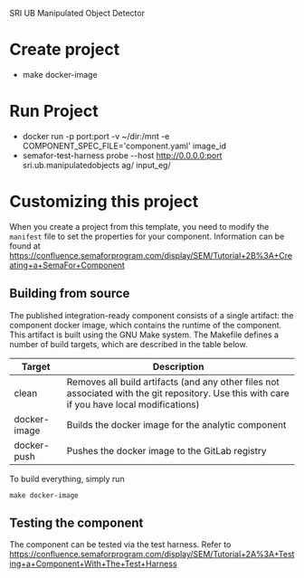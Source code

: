SRI UB Manipulated Object Detector

# Create project
- make docker-image


# Run Project
- docker run -p port:port -v ~/dir:/mnt   -e COMPONENT_SPEC_FILE='component.yaml' image_id
- semafor-test-harness probe  --host http://0.0.0.0:port sri.ub.manipulatedobjects ag/ input_eg/ 

# Customizing this project

When you create a project from this template, you need to modify the `manifest` file to set the properties for your component.  Information can be found at
https://confluence.semaforprogram.com/display/SEM/Tutorial+2B%3A+Creating+a+SemaFor+Component

## Building from source

The published integration-ready component consists of a single artifact: the component docker image, which contains the runtime of the component. This artifact is built using the GNU Make system.  The Makefile defines a number of build targets, which are described in the table below.

| Target | Description |
| ------ | ------ |
| clean | Removes all build artifacts (and any other files not associated with the git repository.  Use this with care if you have local modifications) |
| docker-image | Builds the docker image for the analytic component |
| docker-push | Pushes the docker image to the GitLab registry | 

To build everything, simply run
```
make docker-image
```

## Testing the component

The component can be tested via the test harness.  Refer to https://confluence.semaforprogram.com/display/SEM/Tutorial+2A%3A+Testing+a+Component+With+The+Test+Harness

